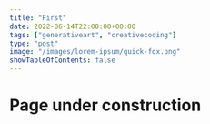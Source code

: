 ```yaml
---
title: "First"
date: 2022-06-14T22:00:00+00:00
tags: ["generativeart", "creativecoding"]
type: "post"
image: "/images/lorem-ipsum/quick-fox.png"
showTableOfContents: false
---
```


# Page under construction
